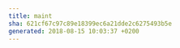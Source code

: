 ```yaml
---
title: maint
sha: 621cf67c97c89e18399ec6a21dde2c6275493b5e
generated: 2018-08-15 10:03:37 +0200
---
```

